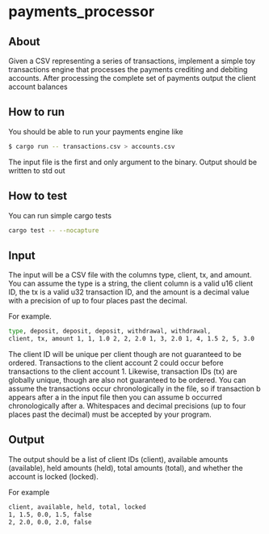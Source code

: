 # payments_processor

## About
Given a CSV representing a series of transactions, implement a simple toy transactions engine that processes the payments crediting and debiting accounts. After processing the complete set of payments output the client account balances

## How to run
You should be able to run your payments engine like

```sh
$ cargo run -- transactions.csv > accounts.csv
```
The input file is the first and only argument to the binary. Output should be written to std out

## How to test
You can run simple cargo tests 

```sh
cargo test -- --nocapture
```

## Input

The input will be a CSV file with the columns type, client, tx, and amount. You can assume the type is a string, the client column is a valid u16 client ID, the tx is a valid u32 transaction ID, and the amount is a decimal value with a precision of up to four places past the decimal.

For example.

```sh
type, deposit, deposit, deposit, withdrawal, withdrawal,
client, tx, amount 1, 1, 1.0 2, 2, 2.0 1, 3, 2.0 1, 4, 1.5 2, 5, 3.0
```

The client ID will be unique per client though are not guaranteed to be ordered. Transactions to the client account 2 could occur before transactions to the client account 1. Likewise, transaction IDs (tx) are globally unique, though are also not guaranteed to be ordered. You can assume the transactions occur chronologically in the file, so if transaction b appears after a in the input file then you can assume b occurred chronologically after a. Whitespaces and decimal precisions (up to four places past the decimal) must be accepted by your program.

## Output
The output should be a list of client IDs (client), available amounts (available), held amounts (held), total amounts (total), and whether the account is locked (locked).

For example

```sh
client, available, held, total, locked
1, 1.5, 0.0, 1.5, false
2, 2.0, 0.0, 2.0, false
```